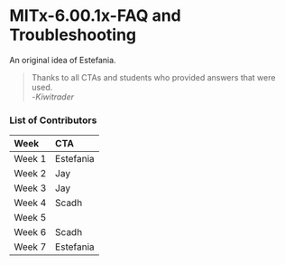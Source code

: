 # MITx-6.00.1x-FAQ and Troubleshooting

An original idea of Estefania.

> Thanks to all CTAs and students who provided answers that were used. <br/> -*Kiwitrader*

### List of Contributors
| Week   | CTA       |
| :----- | :-------- |
| Week 1 | Estefania |
| Week 2 | Jay       |
| Week 3 | Jay       |
| Week 4 | Scadh     |
| Week 5 |           |
| Week 6 | Scadh     |
| Week 7 | Estefania |
